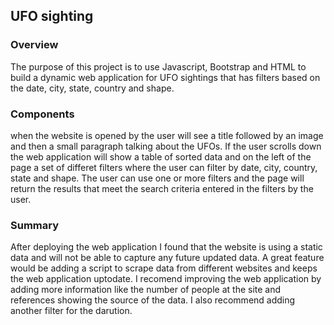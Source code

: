 ## UFO sighting

### Overview
The purpose of this project is to use Javascript, Bootstrap and HTML to build a dynamic web application for UFO sightings that has filters based on the date, city, state, country and shape.

### Components
when the website is opened by the user will see a title followed by an image and then a small paragraph talking about the UFOs. If the user scrolls down the web application will show a table of sorted data and on the left of the page a set of differet filters where the user can filter by date, city, country, state and shape. The user can use one or more filters and the page will return the results that meet the search criteria entered in the filters by the user. 


### Summary
After deploying the web application I found that the website is using a static data and will not be able to capture any future updated data. A great feature would be adding a script to scrape data from different websites and keeps the web application uptodate. I recomend improving the web application by adding more information like the number of people at the site and references showing the source of the data. I also recommend adding another filter for the darution.
